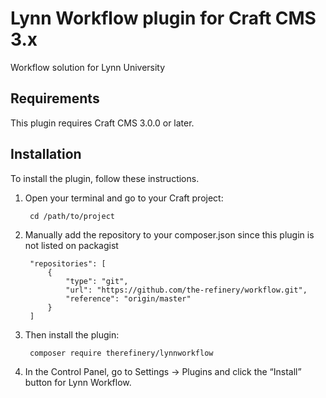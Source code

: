 # Lynn Workflow plugin for Craft CMS 3.x

Workflow solution for Lynn University

## Requirements

This plugin requires Craft CMS 3.0.0 or later.

## Installation

To install the plugin, follow these instructions.

1. Open your terminal and go to your Craft project:

        cd /path/to/project

2. Manually add the repository to your composer.json since this plugin is not listed on packagist

		"repositories": [
			{
				"type": "git",
				"url": "https://github.com/the-refinery/workflow.git",
				"reference": "origin/master"
			}
		]

3. Then install the plugin:

		composer require therefinery/lynnworkflow

4. In the Control Panel, go to Settings → Plugins and click the “Install” button for Lynn Workflow.